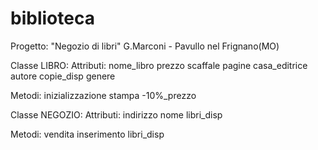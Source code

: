 # biblioteca
Progetto: "Negozio di libri" 
G.Marconi - Pavullo nel Frignano(MO)

Classe LIBRO:
Attributi:
	nome_libro
	prezzo
	scaffale
	pagine
	casa_editrice
	autore
	copie_disp
	genere

Metodi:
	inizializzazione
	stampa
	-10%_prezzo


Classe NEGOZIO:
Attributi:
	indirizzo
	nome
	libri_disp

Metodi:
	vendita
	inserimento
	libri_disp
